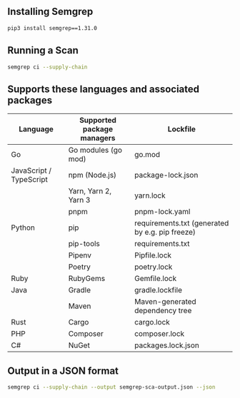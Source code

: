 
## Installing Semgrep 

```sh
pip3 install semgrep==1.31.0
```

## Running a Scan 

```sh
semgrep ci --supply-chain
```

## Supports these languages and associated packages 

| **Language** | **Supported package managers** | **Lockfile** |
|--------------|--------------------------------|--------------|
| Go           | Go modules (go mod)            | go.mod       |
| JavaScript / TypeScript | npm (Node.js)         | package-lock.json |
|              | Yarn, Yarn 2, Yarn 3           | yarn.lock    |
|              | pnpm                           | pnpm-lock.yaml |
| Python       | pip                            | requirements.txt (generated by e.g. pip freeze) |
|              | pip-tools                      | requirements.txt |
|              | Pipenv                         | Pipfile.lock |
|              | Poetry                         | poetry.lock  |
| Ruby         | RubyGems                       | Gemfile.lock |
| Java         | Gradle                         | gradle.lockfile |
|              | Maven                          | Maven-generated dependency tree |
| Rust         | Cargo                          | cargo.lock   |
| PHP          | Composer                       | composer.lock |
| C#           | NuGet                          | packages.lock.json |

## Output in a JSON format 

```sh
semgrep ci --supply-chain --output semgrep-sca-output.json --json
```
